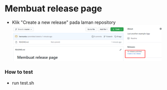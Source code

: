 # Membuat release page

- Klik "Create a new release" pada laman repository
![1st try](https://github.com/hermanka/TokoApp/blob/master/1.PNG)


### How to test
- run test.sh

